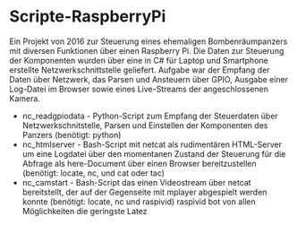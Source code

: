 # Scripte-RaspberryPi
Ein Projekt von 2016 zur Steuerung eines ehemaligen Bombenräumpanzers mit diversen Funktionen über einen Raspberry Pi. Die Daten zur Steuerung der Komponenten wurden über eine in C# für Laptop und Smartphone erstellte Netzwerkschnittstelle geliefert. Aufgabe war der Empfang der Daten über Netzwerk, das Parsen und
Ansteuern über GPIO, Ausgabe einer Log-Datei im Browser sowie eines Live-Streams der angeschlossenen Kamera.

- nc_readgpiodata - Python-Script zum Empfang der Steuerdaten über Netzwerkschnitstelle, Parsen und Einstellen der Komponenten des Panzers (benötigt: python)
- nc_htmlserver - Bash-Script mit netcat als rudimentären HTML-Server um eine Logdatei über den momentanen Zustand der Steuerung für die Abfrage als here-Document über einen Browser bereitzustellen (benötigt: locate, nc, und cat oder tac)
- nc_camstart - Bash-Script das einen Videostream über netcat bereitstellt, der auf der Gegenseite mit mplayer abgespielt werden konnte (benötigt: locate, nc und raspivid) raspivid bot von allen Möglichkeiten die geringste Latez
